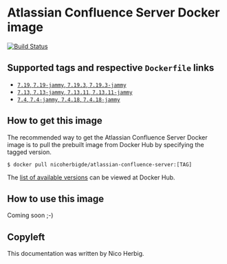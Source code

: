 # Atlassian Confluence Server Docker image

[![Build Status](https://github.com/nicoherbigio/docker-atlassian-confluence-server/actions/workflows/build-docker-images.yml/badge.svg)](https://github.com/nicoherbigio/docker-atlassian-confluence-server/actions/workflows/build-docker-images.yml)

## Supported tags and respective `Dockerfile` links

 * [`7.19`, `7.19-jammy`, `7.19.3`, `7.19.3-jammy`](https://github.com/nicoherbigio/docker-atlassian-confluence-server/blob/main/7.19/ubuntu/default/Dockerfile)
 * [`7.13`, `7.13-jammy`, `7.13.11`, `7.13.11-jammy`](https://github.com/nicoherbigio/docker-atlassian-confluence-server/blob/main/7.13/ubuntu/default/Dockerfile)
 * [`7.4`, `7.4-jammy`, `7.4.18`, `7.4.18-jammy`](https://github.com/nicoherbigio/docker-atlassian-confluence-server/blob/main/7.4/ubuntu/default/Dockerfile)

## How to get this image

The recommended way to get the Atlassian Confluence Server Docker image is to pull the prebuilt image from Docker Hub by specifying the tagged version.

```console
$ docker pull nicoherbigde/atlassian-confluence-server:[TAG]
```

The [list of available versions](https://hub.docker.com/r/nicoherbigde/atlassian-confluence-server/tags) can be viewed at Docker Hub.

## How to use this image

Coming soon ;-)

## Copyleft

This documentation was written by Nico Herbig.
